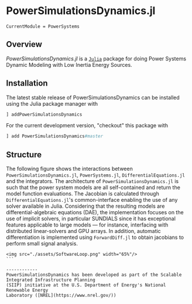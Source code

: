 # PowerSimulationsDynamics.jl

```@meta
CurrentModule = PowerSystems
```

## Overview

*PowerSimulationsDynamics.jl* is a [`Julia`](http://www.julialang.org) package for
doing Power Systems Dynamic Modeling with Low Inertia Energy Sources.

## Installation

The latest stable release of PowerSimulationsDynamics can be installed using the Julia package manager with

```julia
] addPowerSimulationsDynamics
```

For the current development version, "checkout" this package with

```julia
] add PowerSimulationsDynamics#master
```

## Structure

The following figure shows the interactions between `PowerSimulationsDynamics.jl`, `PowerSystems.jl`, `DifferentialEquations.jl` and the integrators.
The architecture of `PowerSimulationsDynamics.jl`  is such that the power system models are
all self-contained and return the model function evaluations. The Jacobian is calculated
through `DifferentialEquations.jl`'s common-interface enabling the use of any solver
available in Julia. Considering that the resulting models are differential-algebraic
equations (DAE), the implementation focuses on the use of implicit solvers, in particular
SUNDIALS since it has exceptional features applicable to large models — for instance,
interfacing with distributed linear-solvers and GPU arrays. In addition, automatic
differentiation is implemented using `ForwardDiff.jl` to obtain jacobians to perform
small signal analysis.

```@raw html
<img src="./assets/SoftwareLoop.png" width="65%"/>
``` ⠀

------------
PowerSimulationsDynamics has been developed as part of the Scalable Integrated Infrastructure Planning
(SIIP) initiative at the U.S. Department of Energy's National Renewable Energy
Laboratory ([NREL](https://www.nrel.gov/))
